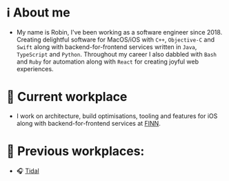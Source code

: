 # ℹ️ About me
- My name is Robin, I've been working as a software engineer since 2018. Creating delightful software for MacOS/iOS with `C++`, `Objective-C` and `Swift` along with backend-for-frontend services written in `Java`, `TypeScript` and `Python`. Throughout my career I also dabbled with `Bash` and `Ruby` for automation along with `React` for creating joyful web experiences.

# 💼 Current workplace
 - I work on architecture, build optimisations, tooling and features for iOS along with backend-for-frontend services at [FINN](https://www.finn.no).

# 📁 Previous workplaces: 
- 🎧 [Tidal](https://tidal.com)

